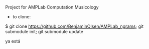 Project for AMPLab Computation Musicology

- to clone: 

$ git clone https://github.com/BenjaminOlsen/AMPLab_ngrams; git submodule init; git submodule update

ya está
